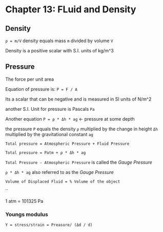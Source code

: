 # Chapter 13: FLuid and Density

## Density 
`ρ = m/V` density equals mass `m` divided by volume `V` 

Density is a positive scalar with S.I. units of kg/m^3

## Pressure
The force per unit area

Equation of pressure is: `P = F / A`

Its a scalar that can be negative and is measured in SI units of N/m^2 

another S.I. Unit for pressure is Pascals `Pa`

Another equation `P = ρ * Δh * ag` <- pressure at some depth

the pressure `P` equals the density `ρ` multiplied by the change in height `Δh` multiplied by the gravitational constant `ag`

`Total pressure = Atmospheric Pressure + Fluid Pressure`

`Total pressure = Patm + ρ * Δh * ag`

`Total Pressure - Atmospheric Pressure` is called the *Gauge Pressure*

`ρ * Δh * ag` also referred to as the *Gauge Pressure*

`Volume of Displaced Fluid = % Volume of the object`

`` 

1 atm = 101325 Pa

### Youngs modulus
`Y = stress/strain = Preasure/ (Δd / d)`

